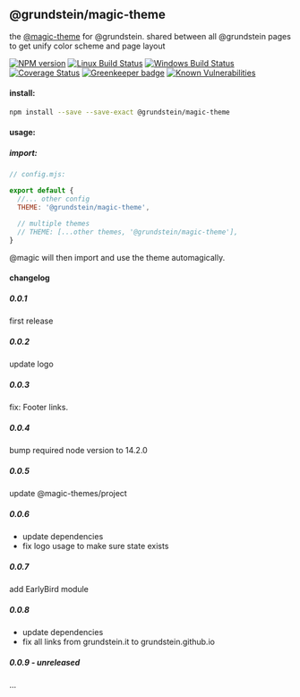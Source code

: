 ## @grundstein/magic-theme

the [@magic-theme](https://magic-themes.github.io/) for @grundstein.
shared between all @grundstein pages to get unify color scheme and page layout

[![NPM version][npm-image]][npm-url]
[![Linux Build Status][travis-image]][travis-url]
[![Windows Build Status][appveyor-image]][appveyor-url]
[![Coverage Status][coveralls-image]][coveralls-url]
[![Greenkeeper badge][greenkeeper-image]][greenkeeper-url]
[![Known Vulnerabilities][snyk-image]][snyk-url]

[npm-image]: https://img.shields.io/npm/v/@grundstein/magic-theme.svg
[npm-url]: https://www.npmjs.com/package/@grundstein/magic-theme
[travis-image]: https://img.shields.io/travis/com/grundstein/magic-theme/master
[travis-url]: https://travis-ci.com/grundstein/magic-theme
[appveyor-image]: https://img.shields.io/appveyor/ci/magicthemes/docs/master.svg
[appveyor-url]: https://ci.appveyor.com/project/magicthemes/docs/branch/master
[coveralls-image]: https://coveralls.io/repos/github/grundstein/magic-theme/badge.svg
[coveralls-url]: https://coveralls.io/github/grundstein/magic-theme
[greenkeeper-image]: https://badges.greenkeeper.io/grundstein/magic-theme.svg
[greenkeeper-url]: https://badges.greenkeeper.io/grundstein/magic-theme.svg
[snyk-image]: https://snyk.io/test/github/grundstein/magic-theme/badge.svg
[snyk-url]: https://snyk.io/test/github/grundstein/magic-theme

#### install:
```bash
npm install --save --save-exact @grundstein/magic-theme
```

#### usage:

##### import:
```javascript
// config.mjs:

export default {
  //... other config
  THEME: '@grundstein/magic-theme',

  // multiple themes
  // THEME: [...other themes, '@grundstein/magic-theme'],
}
```

@magic will then import and use the theme automagically.

#### changelog
##### 0.0.1
first release

##### 0.0.2
update logo

##### 0.0.3
fix: Footer links.

##### 0.0.4
bump required node version to 14.2.0

##### 0.0.5
update @magic-themes/project

##### 0.0.6
* update dependencies
* fix logo usage to make sure state exists

##### 0.0.7
add EarlyBird module

##### 0.0.8
* update dependencies
* fix all links from grundstein.it to grundstein.github.io

##### 0.0.9 - unreleased
...
